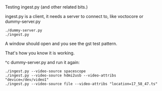 Testing ingest.py (and other related bits.)

ingest.py is a client, it needs a server to connect to, like voctocore or
dummy-server.py

```
./dummy-server.py
./ingest.py
```

A window should open and you see the gst test pattern.

That's how you know it is working.

^c dummy-server.py and run it again:
```
./ingest.py --video-source spacescope
./ingest.py --video-source hdmi2usb --video-attribs "device=/dev/video1"
./ingest.py --video-source file --video-attribs "location=17_58_47.ts"
```


